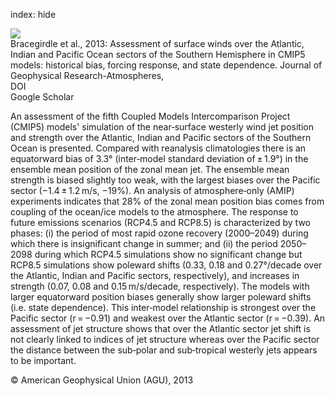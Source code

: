 index: hide

<div class="Citation">
    <div class="Citation-thumb CitationThumb-linked"  data-href="https://doi.org/10.1002/jgrd.50153">
      <img src="https://static.claimspace.cloud/climate-study-static/refs/thumbs/9/Bracegirdle_et_al_2013-thumb.png" />
    </div>

  <div class="Citation-body">
    <div class="Citation-text">Bracegirdle et al., 2013: Assessment of surface winds over the Atlantic, Indian and Pacific Ocean sectors of the Southern Hemisphere in CMIP5 models: historical bias, forcing response, and state dependence. <span class="Article-journal">Journal of Geophysical Research-Atmospheres, </span><span class="Article-volume"></span></div>
    <div class="Citation-links">
      <div class="CitationLink" data-href="https://doi.org/10.1002/jgrd.50153">
        <div class="CitationLink-icon CitationLink-Doi"></div>
        <div class="CitationLink-text">DOI</div>
      </div>
      <div class="CitationLink" data-href="https://scholar.google.com/scholar?q=10.1002/jgrd.50153">
        <div class="CitationLink-icon CitationLink-Scholar"></div>
        <div class="CitationLink-text">Google Scholar</div>
      </div>
    </div>
  </div>
</div>

An assessment of the fifth Coupled Models Intercomparison Project (CMIP5) models' simulation of the near‐surface westerly wind jet position and strength over the Atlantic, Indian and Pacific sectors of the Southern Ocean is presented. Compared with reanalysis climatologies there is an equatorward bias of 3.3° (inter‐model standard deviation of ± 1.9°) in the ensemble mean position of the zonal mean jet. The ensemble mean strength is biased slightly too weak, with the largest biases over the Pacific sector (−1.4 ± 1.2 m/s, −19%). An analysis of atmosphere‐only (AMIP) experiments indicates that 28% of the zonal mean position bias comes from coupling of the ocean/ice models to the atmosphere. The response to future emissions scenarios (RCP4.5 and RCP8.5) is characterized by two phases: (i) the period of most rapid ozone recovery (2000–2049) during which there is insignificant change in summer; and (ii) the period 2050–2098 during which RCP4.5 simulations show no significant change but RCP8.5 simulations show poleward shifts (0.33, 0.18 and 0.27°/decade over the Atlantic, Indian and Pacific sectors, respectively), and increases in strength (0.07, 0.08 and 0.15 m/s/decade, respectively). The models with larger equatorward position biases generally show larger poleward shifts (i.e. state dependence). This inter‐model relationship is strongest over the Pacific sector (r = −0.91) and weakest over the Atlantic sector (r = −0.39). An assessment of jet structure shows that over the Atlantic sector jet shift is not clearly linked to indices of jet structure whereas over the Pacific sector the distance between the sub‐polar and sub‐tropical westerly jets appears to be important.

<div class="Citation-copy">
&copy; American Geophysical Union (AGU), 2013
</div>